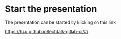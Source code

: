 # Start the presentation
The presentation can be started by klicking on this link

https://h4p.github.io/techtalk-gitlab-ci/#/
